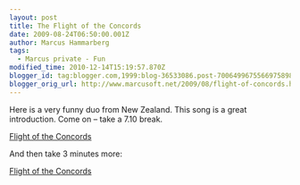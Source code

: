 ```yaml
---
layout: post
title: The Flight of the Concords
date: 2009-08-24T06:50:00.001Z
author: Marcus Hammarberg
tags:
  - Marcus private - Fun
modified_time: 2010-12-14T15:19:57.870Z
blogger_id: tag:blogger.com,1999:blog-36533086.post-7006499675566975898
blogger_orig_url: http://www.marcusoft.net/2009/08/flight-of-concords.html
---
```


Here is a very funny duo from New Zealand. This song is a great introduction. Come on – take a 7.10 break.

[Flight of the Concords](http://www.youtube.com/watch?v=mlYkIJVguCU)

And then take 3 minutes more:

[Flight of the Concords](http://www.youtube.com/watch?v=X-jVAHAuiS4)
